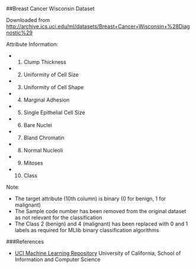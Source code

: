##Breast Cancer Wisconsin Dataset

Downloaded from http://archive.ics.uci.edu/ml/datasets/Breast+Cancer+Wisconsin+%28Diagnostic%29

Attribute Information:
* 1. Clump Thickness
* 2. Uniformity of Cell Size
* 3. Uniformity of Cell Shape
* 4. Marginal Adhesion
* 5. Single Epithelial Cell Size
* 6. Bare Nuclei
* 7. Bland Chromatin
* 8. Normal Nucleoli
* 9. Mitoses
* 10. Class

Note:
* The target attribute (10th column) is binary (0 for benign, 1 for malignant)
* The Sample code number has been removed from the original dataset as not relevant for the classification
* The Class 2 (benign) and 4 (malignant) has been replaced with 0 and 1 labels as required for MLlib binary classification algorithms

###References
* [UCI Machine Learning Repository] University of California, School of Information and Computer Science

[UCI Machine Learning Repository]:http://archive.ics.uci.edu/ml